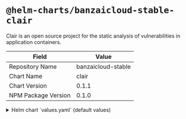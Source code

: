 # `@helm-charts/banzaicloud-stable-clair`

Clair is an open source project for the static analysis of vulnerabilities in application containers.

| Field               | Value              |
| ------------------- | ------------------ |
| Repository Name     | banzaicloud-stable |
| Chart Name          | clair              |
| Chart Version       | 0.1.1              |
| NPM Package Version | 0.1.0              |

<details>

<summary>Helm chart `values.yaml` (default values)</summary>

```yaml
# Default values for clair.
# This is a YAML-formatted file.
# Declare variables to be passed into your templates.
replicaCount: 1
logLevel: info
insecureTls: false
image:
  repository: quay.io/coreos/clair-git
  tag: latest
  pullPolicy: Always
service:
  name: clair
  type: LoadBalancer
  internalApiPort: 6060
  externalApiPort: 6060
  internalHealthPort: 6061
  externalHealthPort: 6061
ingress:
  enabled: false
  # Used to create Ingress record (should used with service.type: ClusterIP).
  hosts:
    - clair-clair
  annotations:
    # kubernetes.io/ingress.global-static-ip-name: "test-ip"
    # kubernetes.io/tls-acme: "true"
  tls:
    # Secrets must be manually created in the namespace.
    # - secretName: chart-example-tls
    #   hosts:
    #     - chart-example.local
resources:
  limits:
    cpu: 200m
    memory: 1500Mi
  requests:
    cpu: 100m
    memory: 500Mi
config:
  # postgresURI: "postgres://user:password@host:5432/postgres?sslmode=disable"
  paginationKey: 'XxoPtCUzrUv4JV5dS+yQ+MdW7yLEJnRMwigVY/bpgtQ='
  updateInterval: 2h
  notificationWebhookEndpoint: https://example.com/notify/me
  enabledUpdaters:
    - debian
    - ubuntu
    - rhel
    - oracle
    - alpine
  enabledNamespaceDetectors:
    - os-release
    - lsb-release
    - apt-sources
    - alpine-release
    - redhat-release
  enabledFeatureListers:
    - apk
    - dpkg
    - rpm
# Configuration values for the postgresql dependency.
# ref: https://github.com/kubernetes/charts/blob/master/stable/postgresql/README.md
postgresql:
  # The dependant Postgres chart can be disabled, to connect to
  # an existing database by defining config.postgresURI
  enabled: true
  cpu: 1000m
  memory: 1Gi
  # These values are hardcoded until Helm supports secrets.
  # For more info see: https://github.com/kubernetes/helm/issues/2196
  postgresUser: clair
  postgresPassword: clair
  postgresDatabase: clair

  persistence:
    size: 10Gi
```

</details>
